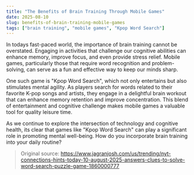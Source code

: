 ```yaml
---
title: "The Benefits of Brain Training Through Mobile Games"
date: 2025-08-10
slug: benefits-of-brain-training-mobile-games
tags: ["brain training", "mobile games", "Kpop Word Search"]
---
```


In todays fast-paced world, the importance of brain training cannot be overstated. Engaging in activities that challenge our cognitive abilities can enhance memory, improve focus, and even provide stress relief. Mobile games, particularly those that require word recognition and problem-solving, can serve as a fun and effective way to keep our minds sharp. 

One such game is "Kpop Word Search", which not only entertains but also stimulates mental agility. As players search for words related to their favorite K-pop songs and artists, they engage in a delightful brain workout that can enhance memory retention and improve concentration. This blend of entertainment and cognitive challenge makes mobile games a valuable tool for quality leisure time. 

As we continue to explore the intersection of technology and cognitive health, its clear that games like "Kpop Word Search" can play a significant role in promoting mental well-being. How do you incorporate brain training into your daily routine?
> Original source: https://www.jagranjosh.com/us/trending/nyt-connections-hints-today-10-august-2025-answers-clues-to-solve-word-search-puzzle-game-1860000777